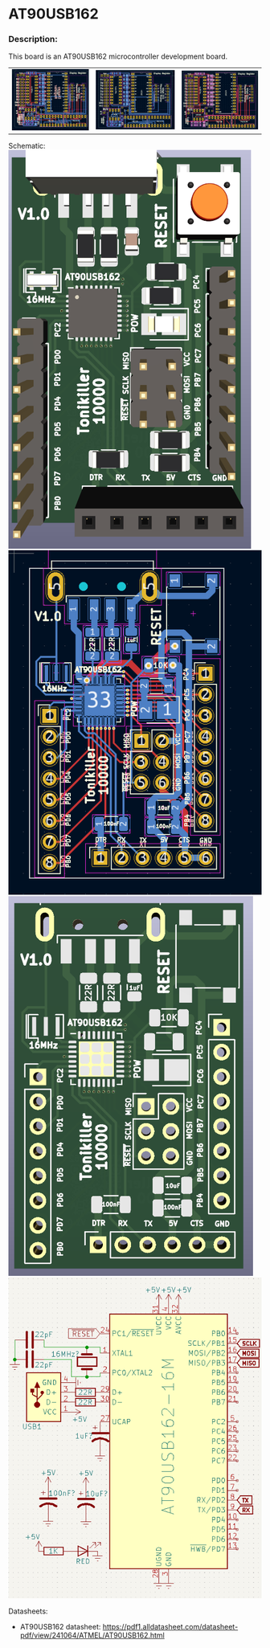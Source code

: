 # AT90USB162


### Description:
This board is an AT90USB162 microcontroller development board.

<table>
  <tr>
    <td><img src="https://github.com/Tonikiller10000/8BitProcessor/blob/main/DisplayRegister/DisplayRegister_Pictures/pr3.png"/></td>
    <td><img src="https://github.com/Tonikiller10000/8BitProcessor/blob/main/DisplayRegister/DisplayRegister_Pictures/pr1.png"/></td>
    <td><img src="https://github.com/Tonikiller10000/8BitProcessor/blob/main/DisplayRegister/DisplayRegister_Pictures/pr2.png"/></td>
  </tr>
 </table>


Schematic:
<img src="https://github.com/Tonikiller10000/AT90USB162/blob/main/AT90USB162_Pictures/1.png"/>
<img src="https://github.com/Tonikiller10000/AT90USB162/blob/main/AT90USB162_Pictures/3.png"/>
<img src="https://github.com/Tonikiller10000/AT90USB162/blob/main/AT90USB162_Pictures/4.png"/>
<img src="https://github.com/Tonikiller10000/AT90USB162/blob/main/AT90USB162_Pictures/5.png"/>







Datasheets:
- AT90USB162 datasheet: https://pdf1.alldatasheet.com/datasheet-pdf/view/241064/ATMEL/AT90USB162.html








